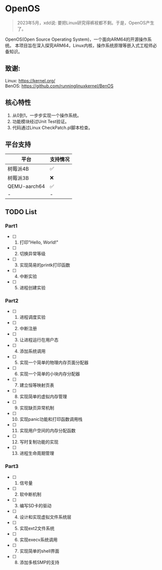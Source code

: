 <!--
 * @Author: Chengsen Dong 1034029664@qq.com
 * @Date: 2023-05-18 12:23:07
 * @LastEditors: Chengsen Dong 1034029664@qq.com
 * @LastEditTime: 2023-05-19 21:09:47
 * @FilePath: /xddcore/OpenOS/README.md
 * @Description: 
 * Copyright (c) 2023 by ${git_name_email}(www.github.com/xddcore), All Rights Reserved. 
-->
# OpenOS
>2023年5月，xdd说: 要把Linux研究得裤衩都不剩。于是，OpenOS产生了。   

 
OpenOS(Open Source Operating System)，一个面向ARM64的开源操作系统。 本项目旨在深入探究ARM64，Linux内核，操作系统原理等嵌入式工程师必备知识。

## 致谢:   
Linux: https://kernel.org/   
BenOS: https://github.com/runninglinuxkernel/BenOS  

## 核心特性

1. 从0到1，一步步实现一个操作系统。
2. 功能模块经过Unit Test验证。
3. 代码通过Linux CheckPatch.pl脚本检查。

## 平台支持
|  平台   | 支持情况  |
|  ----  | ----  |
| 树莓派4B  | ✅ |
| 树莓派3B  | ❌ |
| QEMU-aarch64 | ✅ |
| -  | - |

## TODO List

### Part1

- [ ] 1. 打印"Hello, World!" 
- [ ] 2. 切换异常等级
- [ ] 3. 实现简易的printk打印函数
- [ ] 4. 中断实验 
- [ ] 5. 进程创建实验

### Part2
- [ ] 1. 进程调度实验
- [ ] 2. 中断注册
- [ ] 3. 让进程运行在用户态
- [ ] 4. 添加系统调用
- [ ] 5. 实现一个简单的物理内存页面分配器
- [ ] 6. 实现一个简单的小块内存分配器
- [ ] 7. 建立恒等映射页表
- [ ] 8. 实现简单的虚拟内存管理
- [ ] 9. 实现缺页异常机制
- [ ] 10. 实现panic功能和打印函数调用栈
- [ ] 11. 实现用户空间的内存分配函数
- [ ] 12. 写时复制功能的实现
- [ ] 13. 进程生命周期管理

### Part3
- [ ] 1. 信号量
- [ ] 2. 软中断机制
- [ ] 3. 编写SD卡的驱动
- [ ] 4. 设计和实现虚拟文件系统层
- [ ] 5. 实现ext2文件系统
- [ ] 6. 实现execv系统调用
- [ ] 7. 实现简单的shell界面
- [ ] 8. 添加多核SMP的支持
